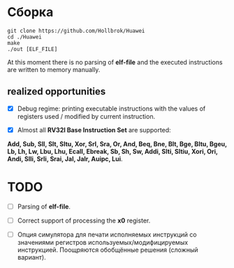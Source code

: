 # Сборка
    git clone https://github.com/Hollbrok/Huawei
    cd ./Huawei
    make
    ./out [ELF_FILE]

At this moment there is no parsing of __elf-file__ and the executed instructions are written to memory manually.

## realized opportunities

- [X] Debug regime: printing executable instructions with the values of registers used / modified by current instruction.

- [X] Almost all __RV32I Base Instruction Set__ are supported:

__Add, Sub, Sll, Slt, Sltu, Xor, Srl, Sra, Or, And, Beq, Bne, Blt, Bge, Bltu, Bgeu, Lb, Lh, Lw, Lbu, Lhu, Ecall, Ebreak, Sb, Sh, Sw, Addi, Slti, Sltiu, Xori, Ori, Andi, Slli, Srli, Srai, Jal, Jalr, Auipc, Lui__.

# TODO

- [ ] Parsing of __elf-file__.

- [ ] Correct support of processing the __x0__ register.

- [ ] Опция симулятора для печати исполняемых инструкций со значениями регистров используемых/модифицируемых инструкцией. Поощряются обобщённые решения (сложный вариант).


